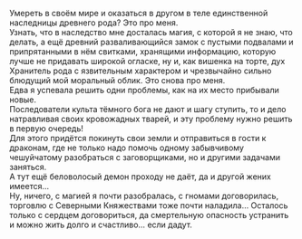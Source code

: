 <!--2025-08-10 22:37:29--><!--pdate:-->
Умереть в своём мире и оказаться в другом в теле единственной наследницы древнего рода? Это про меня.        
            Узнать, что в наследство мне досталась магия, с которой я не знаю, что делать, а ещё древний разваливающийся замок с пустыми подвалами и припрятанными в нём свитками, хранящими информацию, которую лучше не придавать широкой огласке, ну и, как вишенка на торте, дух Хранитель рода с язвительным характером и чрезвычайно сильно блюдущий мой моральный облик. Это снова про меня.        
            Едва я успевала решить одни проблемы, как на их место прибывали новые.        
            Последователи культа тёмного бога не дают и шагу ступить, то и дело натравливая своих кровожадных тварей, и эту проблему нужно решить в первую очередь!        
            Для этого придётся покинуть свои земли и отправиться в гости к драконам, где не только надо помочь одному забывчивому чешуйчатому разобраться с заговорщиками, но и другими задачами заняться.        
            А тут ещё беловолосый демон проходу не даёт, да и другой жених имеется…        
            Ну, ничего, с магией я почти разобралась, с гномами договорилась, торговлю с Северными Княжествами тоже почти наладила… Осталось только с сердцем договориться, да смертельную опасность устранить и можно жить долго и счастливо… если дадут.